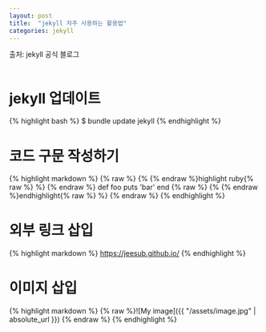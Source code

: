 ```yaml
---
layout: post
title:  "jekyll 자주 사용하는 활용법"
categories: jekyll
---
```

출처: jekyll 공식 블로그
<br><br>

# jekyll 업데이트

{% highlight bash %}
$ bundle update jekyll
{% endhighlight %}

# 코드 구문 작성하기

{% highlight markdown %}
{% raw %} {% {% endraw %}highlight ruby{% raw %} %} {% endraw %}
  def foo
    puts 'bar'
  end
{% raw %} {% {% endraw %}endhighlight{% raw %} %} {% endraw %}
{% endhighlight %}


# 외부 링크 삽입

{% highlight markdown %}
<https://jeesub.github.io/>
{% endhighlight %}

# 이미지 삽입

{% highlight markdown %}
{% raw %}![My image]({{ "/assets/image.jpg" | absolute_url }}) {% endraw %}
{% endhighlight %}
